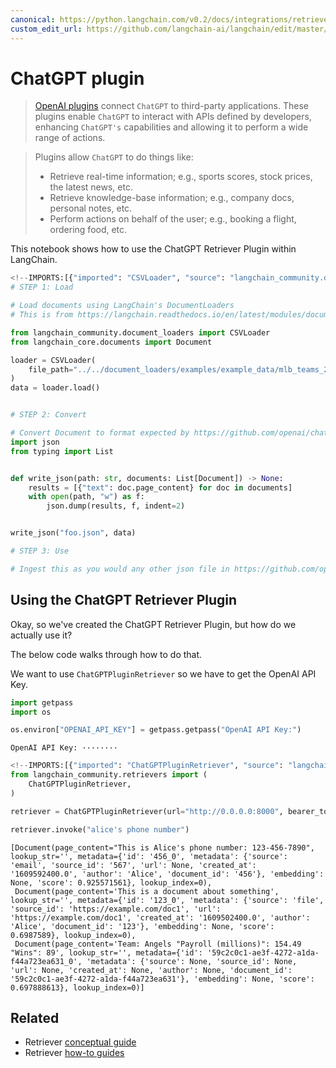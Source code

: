 ```yaml
---
canonical: https://python.langchain.com/v0.2/docs/integrations/retrievers/chatgpt-plugin/
custom_edit_url: https://github.com/langchain-ai/langchain/edit/master/docs/docs/integrations/retrievers/chatgpt-plugin.ipynb
---
```


# ChatGPT plugin

> [OpenAI plugins](https://platform.openai.com/docs/plugins/introduction) connect `ChatGPT` to third-party applications. These plugins enable `ChatGPT` to interact with APIs defined by developers, enhancing `ChatGPT's` capabilities and allowing it to perform a wide range of actions.

> Plugins allow `ChatGPT` to do things like:
> - Retrieve real-time information; e.g., sports scores, stock prices, the latest news, etc.
> - Retrieve knowledge-base information; e.g., company docs, personal notes, etc.
> - Perform actions on behalf of the user; e.g., booking a flight, ordering food, etc.

This notebook shows how to use the ChatGPT Retriever Plugin within LangChain.

```python
<!--IMPORTS:[{"imported": "CSVLoader", "source": "langchain_community.document_loaders", "docs": "https://api.python.langchain.com/en/latest/document_loaders/langchain_community.document_loaders.csv_loader.CSVLoader.html", "title": "ChatGPT plugin"}, {"imported": "Document", "source": "langchain_core.documents", "docs": "https://api.python.langchain.com/en/latest/documents/langchain_core.documents.base.Document.html", "title": "ChatGPT plugin"}]-->
# STEP 1: Load

# Load documents using LangChain's DocumentLoaders
# This is from https://langchain.readthedocs.io/en/latest/modules/document_loaders/examples/csv.html

from langchain_community.document_loaders import CSVLoader
from langchain_core.documents import Document

loader = CSVLoader(
    file_path="../../document_loaders/examples/example_data/mlb_teams_2012.csv"
)
data = loader.load()


# STEP 2: Convert

# Convert Document to format expected by https://github.com/openai/chatgpt-retrieval-plugin
import json
from typing import List


def write_json(path: str, documents: List[Document]) -> None:
    results = [{"text": doc.page_content} for doc in documents]
    with open(path, "w") as f:
        json.dump(results, f, indent=2)


write_json("foo.json", data)

# STEP 3: Use

# Ingest this as you would any other json file in https://github.com/openai/chatgpt-retrieval-plugin/tree/main/scripts/process_json
```

## Using the ChatGPT Retriever Plugin

Okay, so we've created the ChatGPT Retriever Plugin, but how do we actually use it?

The below code walks through how to do that.

We want to use `ChatGPTPluginRetriever` so we have to get the OpenAI API Key.

```python
import getpass
import os

os.environ["OPENAI_API_KEY"] = getpass.getpass("OpenAI API Key:")
```
```output
OpenAI API Key: ········
```

```python
<!--IMPORTS:[{"imported": "ChatGPTPluginRetriever", "source": "langchain_community.retrievers", "docs": "https://api.python.langchain.com/en/latest/retrievers/langchain_community.retrievers.chatgpt_plugin_retriever.ChatGPTPluginRetriever.html", "title": "ChatGPT plugin"}]-->
from langchain_community.retrievers import (
    ChatGPTPluginRetriever,
)
```

```python
retriever = ChatGPTPluginRetriever(url="http://0.0.0.0:8000", bearer_token="foo")
```

```python
retriever.invoke("alice's phone number")
```

```output
[Document(page_content="This is Alice's phone number: 123-456-7890", lookup_str='', metadata={'id': '456_0', 'metadata': {'source': 'email', 'source_id': '567', 'url': None, 'created_at': '1609592400.0', 'author': 'Alice', 'document_id': '456'}, 'embedding': None, 'score': 0.925571561}, lookup_index=0),
 Document(page_content='This is a document about something', lookup_str='', metadata={'id': '123_0', 'metadata': {'source': 'file', 'source_id': 'https://example.com/doc1', 'url': 'https://example.com/doc1', 'created_at': '1609502400.0', 'author': 'Alice', 'document_id': '123'}, 'embedding': None, 'score': 0.6987589}, lookup_index=0),
 Document(page_content='Team: Angels "Payroll (millions)": 154.49 "Wins": 89', lookup_str='', metadata={'id': '59c2c0c1-ae3f-4272-a1da-f44a723ea631_0', 'metadata': {'source': None, 'source_id': None, 'url': None, 'created_at': None, 'author': None, 'document_id': '59c2c0c1-ae3f-4272-a1da-f44a723ea631'}, 'embedding': None, 'score': 0.697888613}, lookup_index=0)]
```

## Related

- Retriever [conceptual guide](/docs/concepts/#retrievers)
- Retriever [how-to guides](/docs/how_to/#retrievers)